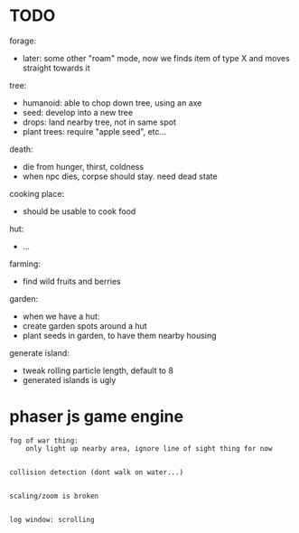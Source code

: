 # TODO

forage:
  - later: some other "roam" mode, now we finds item of type X and moves straight towards it


tree:
  - humanoid: able to chop down tree, using an axe
  - seed: develop into a new tree
  - drops: land nearby tree, not in same spot
  - plant trees: require "apple seed", etc...


death:
  - die from hunger, thirst, coldness
  - when npc dies, corpse should stay. need dead state



cooking place:
  - should be usable to cook food


hut:
  - ...


farming:
  - find wild fruits and berries


garden:
  - when we have a hut:
  - create garden spots around a hut
  - plant seeds in garden, to have them nearby housing





generate island:
  - tweak rolling particle length, default to 8
  - generated islands is ugly




# phaser js game engine

    fog of war thing:
        only light up nearby area, ignore line of sight thing for now


    collision detection (dont walk on water...)


    scaling/zoom is broken


    log window: scrolling
